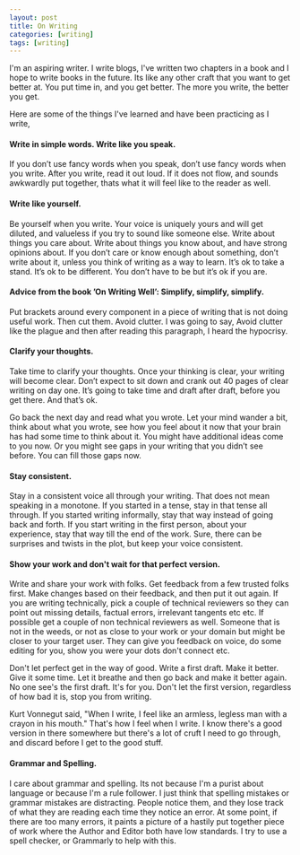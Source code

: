 ```yaml
---
layout: post
title: On Writing
categories: [writing]
tags: [writing]
---
```


I'm an aspiring writer. I write blogs, I've written two chapters in a book and I hope to write books in the future. Its like any other craft that you want to get better at. You put time in, and you get better. The more you write, the better you get.

Here are some of the things I've learned and have been practicing as I write,

#### Write in simple words. Write like you speak. 
If you don’t use fancy words when you speak, don’t use fancy words when you write. After you write, read it out loud. If it does not flow, and sounds awkwardly put together, thats what it will feel like to the reader as well.

#### Write like yourself. 
Be yourself when you write. Your voice is uniquely yours and will get diluted, and valueless if you try to sound like someone else. Write about things you care about. Write about things you know about, and have strong opinions about. If you don’t care or know enough about something, don’t write about it, unless you think of writing as a way to learn. It’s ok to take a stand. It’s ok to be different. You don’t have to be but it’s ok if you are.

#### Advice from the book ’On Writing Well’: Simplify, simplify, simplify.
Put brackets around every component in a piece of writing that is not doing useful work. Then cut them. Avoid clutter. I was going to say, Avoid clutter like the plague and then after reading this paragraph, I heard the hypocrisy. 

#### Clarify your thoughts.
Take time to clarify your thoughts. Once your thinking is clear, your writing will become clear. Don’t expect to sit down and crank out 40 pages of clear writing on day one. It’s going to take time and draft after draft, before you get there. And that’s ok.

Go back the next day and read what you wrote. Let your mind wander a bit, think about what you wrote, see how you feel about it now that your brain has had some time to think about it. You might have additional ideas come to you now. Or you might see gaps in your writing that you didn’t see before. You can fill those gaps now.

#### Stay consistent.
Stay in a consistent voice all through your writing. That does not mean speaking in a monotone. If you started in a tense, stay in that tense all through. If you started writing informally, stay that way instead of going back and forth. If you start writing in the first person, about your experience, stay that way till the end of the work.
Sure, there can be surprises and twists in the plot, but keep your voice consistent.

#### Show your work and don't wait for that perfect version.
Write and share your work with folks. Get feedback from a few trusted folks first. Make changes based on their feedback, and then put it out again. If you are writing technically, pick a couple of technical reviewers so they can point out missing details, factual errors, irrelevant tangents etc etc. If possible get a couple of non technical reviewers as well. Someone that is not in the weeds, or not as close to your work or your domain but might be closer to your target user. They can give you feedback on voice, do some editing for you, show you were your dots don't connect etc.

Don't let perfect get in the way of good. Write a first draft. Make it better. Give it some time. Let it breathe and then go back and make it better again. No one see's the first draft. It's for you. Don't let the first version, regardless of how bad it is, stop you from writing.

Kurt Vonnegut said, "When I write, I feel like an armless, legless man with a crayon in his mouth." That's how I feel when I write. I know there's a good version in there somewhere but there's a lot of cruft I need to go through, and discard before I get to the good stuff.

#### Grammar and Spelling.
I care about grammar and spelling. Its not because I'm a purist about language or because I'm a rule follower. I just think that spelling mistakes or grammar mistakes are distracting. People notice them, and they lose track of what they are reading each time they notice an error. At some point, if there are too many errors, it paints a picture of a hastily put together piece of work where the Author and Editor both have low standards. I try to use a spell checker, or Grammarly to help with this. 
